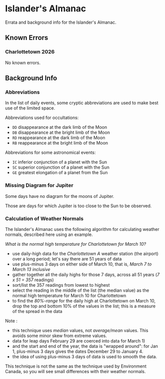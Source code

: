 # Islander's Almanac

Errata and background info for the Islander's Almanac. 

## Known Errors

### Charlottetown 2026 
No known errors.

## Background Info

### Abbreviations
In the list of daily events, some cryptic abbreviations are used to make best use of the limited space.

Abbreviations used for occultations:
- `DD` disappearance at the dark limb of the Moon
- `DB` disappearance at the bright limb of the Moon
- `RD` reappearance at the dark limb of the Moon
- `RB` reappearance at the bright limb of the Moon

Abbreviations for some astronomical events:
- `IC` inferior conjunction of a planet with the Sun
- `SC` superior conjunction of a planet with the Sun
- `GE` greatest elongation of a planet from the Sun


### Missing Diagram for Jupiter
Some days have no diagram for the moons of Jupiter. 

Those are days for which Jupiter is too close to the Sun to be observed.

### Calculation of Weather Normals
The Islander's Almanac uses the following algorithm for calculating weather normals,  described here using an example.

*What is the normal high temperature for Charlottetown for March 10?*

- use daily-high data for the *Charlottetown A* weather station (the airport) over a long period; let's say there are 51 years of data
- use plus-minus 3 days on either side of March 10, that is, *March 7 to March 13 inclusive*
- gather together all the daily highs for those 7 days, across all 51 years (*7 x 51 = 357* readings)
- sort/list the 357 readings from lowest to highest
- select the reading in the middle of the list (the median value) as the normal high temperature for March 10 for Charlottetown
- to find the *80%-range* for the daily high at Charlottetown on March 10, drop the top and bottom 10% of the values in the list; this is a measure of the spread in the data


Note :
- this technique uses *median* values, not *average/mean* values. This avoids some minor skew from extreme values.
- data for leap days February 29 are coerced into data for March 1)
- and the start and end of the year, the data is "wrapped around": for Jan 1, plus-minus 3 days gives the dates December 29 to January 4.
- the idea of using plus-minus 3 days of data is used to smooth the data.

This technique is not the same as the technique used by Environment Canada, so you will see small differences with their weather normals.




